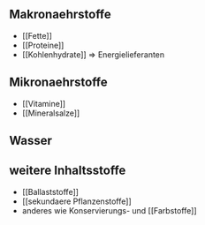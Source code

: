 ## Makronaehrstoffe
- [[Fette]]
- [[Proteine]]
- [[Kohlenhydrate]]
=> Energielieferanten

## Mikronaehrstoffe
- [[Vitamine]]
- [[Mineralsalze]]

## Wasser
## weitere Inhaltsstoffe
- [[Ballaststoffe]]
- [[sekundaere Pflanzenstoffe]]
- anderes wie Konservierungs- und [[Farbstoffe]]